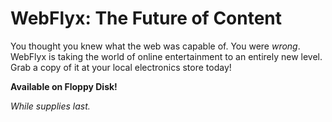 # WebFlyx: The Future of Content

You thought you knew what the web was capable of. You were *wrong*. WebFlyx is taking the world of online 
entertainment to an entirely new level. Grab a copy of it at your local electronics store today!

**Available on Floppy Disk!**

*While supplies last.*
